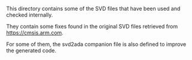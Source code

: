 This directory contains some of the SVD files that have been
used and checked internally.

They contain some fixes found in the original SVD files retrieved from
https://cmsis.arm.com.

For some of them, the svd2ada companion file is also defined to
improve the generated code.
